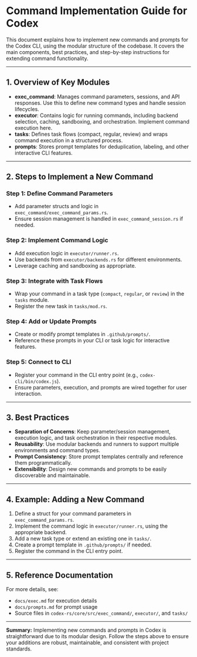 # Command Implementation Guide for Codex

This document explains how to implement new commands and prompts for the Codex CLI, using the modular structure of the codebase. It covers the main components, best practices, and step-by-step instructions for extending command functionality.

---

## 1. Overview of Key Modules

- **exec_command**: Manages command parameters, sessions, and API responses. Use this to define new command types and handle session lifecycles.
- **executor**: Contains logic for running commands, including backend selection, caching, sandboxing, and orchestration. Implement command execution here.
- **tasks**: Defines task flows (compact, regular, review) and wraps command execution in a structured process.
- **prompts**: Stores prompt templates for deduplication, labeling, and other interactive CLI features.

---

## 2. Steps to Implement a New Command

### Step 1: Define Command Parameters
- Add parameter structs and logic in `exec_command/exec_command_params.rs`.
- Ensure session management is handled in `exec_command_session.rs` if needed.

### Step 2: Implement Command Logic
- Add execution logic in `executor/runner.rs`.
- Use backends from `executor/backends.rs` for different environments.
- Leverage caching and sandboxing as appropriate.

### Step 3: Integrate with Task Flows
- Wrap your command in a task type (`compact`, `regular`, or `review`) in the `tasks` module.
- Register the new task in `tasks/mod.rs`.

### Step 4: Add or Update Prompts
- Create or modify prompt templates in `.github/prompts/`.
- Reference these prompts in your CLI or task logic for interactive features.

### Step 5: Connect to CLI
- Register your command in the CLI entry point (e.g., `codex-cli/bin/codex.js`).
- Ensure parameters, execution, and prompts are wired together for user interaction.

---

## 3. Best Practices

- **Separation of Concerns**: Keep parameter/session management, execution logic, and task orchestration in their respective modules.
- **Reusability**: Use modular backends and runners to support multiple environments and command types.
- **Prompt Consistency**: Store prompt templates centrally and reference them programmatically.
- **Extensibility**: Design new commands and prompts to be easily discoverable and maintainable.

---

## 4. Example: Adding a New Command

1. Define a struct for your command parameters in `exec_command_params.rs`.
2. Implement the command logic in `executor/runner.rs`, using the appropriate backend.
3. Add a new task type or extend an existing one in `tasks/`.
4. Create a prompt template in `.github/prompts/` if needed.
5. Register the command in the CLI entry point.

---

## 5. Reference Documentation

For more details, see:
- `docs/exec.md` for execution details
- `docs/prompts.md` for prompt usage
- Source files in `codex-rs/core/src/exec_command/`, `executor/`, and `tasks/`

---

**Summary:**
Implementing new commands and prompts in Codex is straightforward due to its modular design. Follow the steps above to ensure your additions are robust, maintainable, and consistent with project standards.
